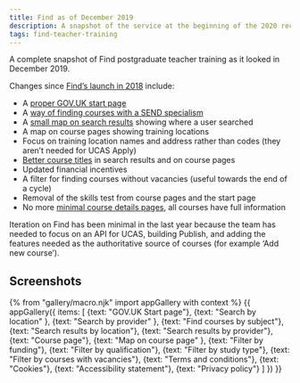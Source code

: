 ```yaml
---
title: Find as of December 2019
description: A snapshot of the service at the beginning of the 2020 recruitment cycle.
tags: find-teacher-training
---
```

A complete snapshot of Find postgraduate teacher training as it looked in December 2019.

Changes since [Find’s launch in 2018](/find-teacher-training/live-launch) include:

* A [proper GOV.UK start page](https://www.gov.uk/find-postgraduate-teacher-training-courses)
* A [way of finding courses with a SEND specialism](/find-teacher-training/send-survey)
* A [small map on search results](/find-teacher-training/map-4) showing where a user searched
* A map on course pages showing training locations
* Focus on training location names and address rather than codes (they aren’t needed for UCAS Apply)
* [Better course titles](/find-teacher-training/tweaked-course-titles) in search results and on course pages
* Updated financial incentives
* A filter for finding courses without vacancies (useful towards the end of a cycle)
* Removal of the skills test from course pages and the start page
* No more [minimal course details pages](/find-teacher-training/live-launch#course-not-enriched), all courses have full information

Iteration on Find has been minimal in the last year because the team has needed to focus on an API for UCAS, building Publish, and adding the features needed as the authoritative source of courses (for example ‘Add new course’).

## Screenshots

{% from "gallery/macro.njk" import appGallery with context %}
{{ appGallery({
  items: [
    {text: "GOV.UK Start page"},
    {text: "Search by location" },
    {text: "Search by provider" },
    {text: "Find courses by subject"},
    {text: "Search results by location"},
    {text: "Search results by provider"},
    {text: "Course page"},
    {text: "Map on course page" },
    {text: "Filter by funding"},
    {text: "Filter by qualification"},
    {text: "Filter by study type"},
    {text: "Filter by courses with vacancies"},
    {text: "Terms and conditions"},
    {text: "Cookies"},
    {text: "Accessibility statement"},
    {text: "Privacy policy"}
  ]
}) }}
